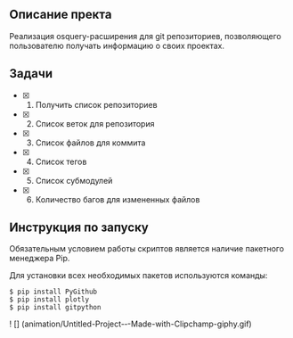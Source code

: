 ## Описание пректа

Реализация osquery-расширения для git репозиториев, позволяющего пользователю получать информацию о своих проектах.

## Задачи

- [x] 1. Получить список репозиториев
- [x] 2. Список веток для репозитория
- [x] 3. Список файлов для коммита
- [x] 4. Список тегов 
- [x] 5. Список субмодулей
- [x] 6. Количество багов для измененных файлов

## Инструкция по запуску

Обязательным условием работы скриптов является наличие пакетного менеджера Pip.

Для установки всех необходимых пакетов используются команды:

```ShellSession
$ pip install PyGithub
$ pip install plotly
$ pip install gitpython
```
! [] (animation/Untitled-Project-‐-Made-with-Clipchamp-giphy.gif)

